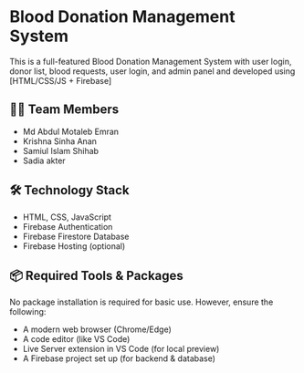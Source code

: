 # Blood Donation Management System

This is a full-featured Blood Donation Management System with user login, donor list, blood requests, user login, and admin panel and developed using [HTML/CSS/JS + Firebase] 


## 👨‍💻 Team Members
- Md Abdul Motaleb Emran
- Krishna Sinha Anan
- Samiul Islam Shihab
- Sadia akter

## 🛠️ Technology Stack

- HTML, CSS, JavaScript
- Firebase Authentication
- Firebase Firestore Database
- Firebase Hosting (optional)

## 📦 Required Tools & Packages
No package installation is required for basic use.
However, ensure the following:

- A modern web browser (Chrome/Edge)
- A code editor (like VS Code)
- Live Server extension in VS Code (for local preview)
- A Firebase project set up (for backend & database)
